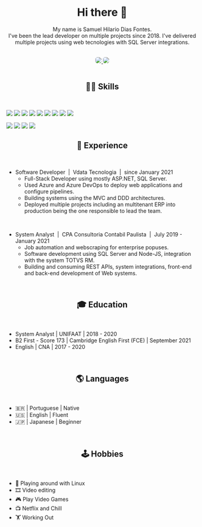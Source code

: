 <h1 align="center">
Hi there 👋
</h1>



<p align="center">
My name is Samuel Hilario Dias Fontes.
<br/>I've been the lead developer on multiple projects since 2018. I've delivered multiple projects using web tecnologies with SQL Server integrations.<br/>
  
</p>
<br/>
<div align=center>
<a href="mailto:samugueldias@gmail.com" alt="Gmail">
  <img src="https://img.shields.io/badge/samugueldias@gmail.com-F74141?style=for-the-badge&logoColor=white&logo=gmail&link=mailto:samugueldias@gmail.com" style="border-radius:5px"/>
</a>
<a href="https://www.linkedin.com/in/samuel-hilario-dias-fontes-875171183/">
  <img src="https://img.shields.io/badge/Samuel%20Fontes-0e76a8?style=for-the-badge&logo=Linkedin&link=https://www.linkedin.com/in/samuel-hilario-dias-fontes-875171183/" style="border-radius:5px"/>
</a>
</div>
<br/>
<h2 align='center'>
👨‍💻  Skills
</h2>
<br/>

![](https://img.shields.io/badge/SQL%20Sever-CC2927?style=flat&logo=microsoft%20sql%20server&logoColor=whitelogoWidth=30)
![](https://img.shields.io/badge/C%23-5C2D91?logoWidth=30&logo=c-sharp&logoWidth=30)
![](https://img.shields.io/badge/-5C2D91?logoWidth=30&logo=.Net)
![](https://img.shields.io/badge/JavaScript-002750?style=flat&logo=JavaScript&logoColor=white)
![](https://img.shields.io/badge/Node.JS-6DA55F?style=for-the-badge&logo=node.js&logoColor=white&style=flat&logoWidth=30)
![](https://img.shields.io/badge/Python-ffd343?style=flat&logo=Python&logoColor=white)
![](https://img.shields.io/badge/HTML5-E96228?style=flat&logo=HTML5&logoColor=white)
![](https://img.shields.io/badge/bootstrap-%23563D7C.svg?style=for-the-badge&logo=bootstrap&logoColor=white&style=flat&logoWidth=30)
![](https://img.shields.io/badge/CSS3-2862E9?style=flat&logo=CSS3&logoColor=white)

![](https://img.shields.io/badge/azure-%230072C6.svg?style=for-the-badge&logo=microsoftazure&logoColor=white&style=flat&logoWidth=30)
![](https://img.shields.io/badge/git-%23F05033.svg?style=for-the-badge&logo=git&logoColor=white&style=flat&logoWidth=30)
![](https://img.shields.io/badge/Linux-0F1624?style=for-the-badge&logo=linux&logoColor=white&style=flat&logoWidth=30)
![](https://img.shields.io/badge/Windows-0078D6?style=for-the-badge&logo=windows&logoColor=white&style=flat&logoWidth=30)


<h2 align='center'>
💼 Experience 
</h2>
<br/>

+ Software Developer &nbsp;|&nbsp; Vdata Tecnologia &nbsp;|&nbsp; since January 2021
    * Full-Stack Developer using mostly ASP.NET, SQL Server. 
    * Used Azure and Azure DevOps to deploy web applications and configure pipelines. 
    * Building systems using the MVC and DDD architectures. 
    * Deployed multiple projects including an multitenant ERP into production being the one responsible to lead the team.

<br/>

+  System Analyst  &nbsp;|&nbsp; CPA Consultoria Contabil Paulista &nbsp;|&nbsp; July 2019 - January 2021
    * Job automation and webscraping for enterprise popuses. 
    * Software development using SQL Server and Node-JS, integration with the system TOTVS RM. 
    * Building and consuming REST APIs, system integrations, front-end and back-end development of Web systems.
    
<br/>
    
<h2 align='center'>
🎓 Education
</h2>
<br/>

- System Analyst | UNIFAAT | 2018 - 2020
- B2 First - Score 173 | Cambridge English First (FCE) | September 2021
- English | CNA | 2017 - 2020

<br/>
<h2 align='center'>
🌎 Languages
</h2>
<br/>

- 🇧🇷 | Portuguese | Native
- 🇺🇸 | English    | Fluent
- 🇯🇵 | Japanese   | Beginner

<br/>
<h2 align='center'>
🕹️
Hobbies
</h2>
<br/>

- 🐧 Playing around with Linux 
- 🎞️ Video editing
- 🎮 Play Video Games
- 📺 Netflix and Chill
- 🏋️ Working Out
